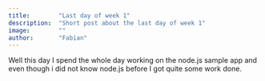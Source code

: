 ```yaml
---
title:        "Last day of week 1"
description:  "Short post about the last day of week 1"
image:        ""
author:       "Fabian"
---
```


Well this day I spend the whole day working on the node.js sample app and even though i did not know node.js before I
got quite some work done.
